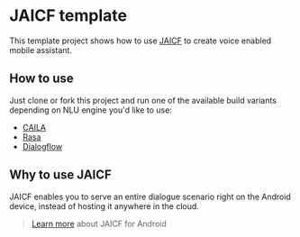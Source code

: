 # JAICF template

This template project shows how to use [JAICF](https://github.com/just-ai/jaicf-kotlin) to create voice enabled mobile assistant.

## How to use

Just clone or fork this project and run one of the available build variants depending on NLU engine you'd like to use:

- [CAILA](https://github.com/just-ai/jaicf-kotlin/tree/master/activators/caila)
- [Rasa](https://github.com/just-ai/jaicf-kotlin/tree/master/activators/rasa)
- [Dialogflow](https://github.com/just-ai/jaicf-kotlin/tree/master/activators/dialogflow)

## Why to use JAICF

JAICF enables you to serve an entire dialogue scenario right on the Android device, instead of hosting it anywhere in the cloud.

> [Learn more](https://github.com/just-ai/jaicf-kotlin/wiki/Android) about JAICF for Android
